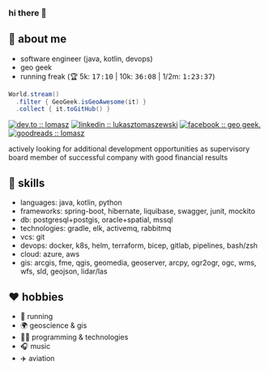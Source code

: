 ### hi there 👋

## :thinking: about me
* software engineer (java, kotlin, devops)
* geo geek
* running freak (:trophy: 5k: <kbd>17:10</kbd> | 10k: <kbd>36:08</kbd> | 1/2m: <kbd>1:23:37</kbd>)

```java
World.stream()
  .filter { GeoGeek.isGeoAwesome(it) }
  .collect { it.toGitHub() }
```

[![dev.to :: lomasz](https://img.shields.io/badge/dev.to-0A0A0A?style=flat-square&logo=dev.to&logoColor=white)](https://dev.to/lomasz)
[![linkedin :: lukasztomaszewski](https://img.shields.io/badge/LinkedIn-0077B5?style=flat-square&logo=linkedin&logoColor=white)](https://www.linkedin.com/in/lukasztomaszewski/)
[![facebook :: geo geek.](https://img.shields.io/badge/Facebook-1877F2?style=flat-square&logo=facebook&logoColor=white)](https://www.facebook.com/geogeeks)
[![goodreads :: lomasz](https://img.shields.io/badge/goodreads-372213?style=flat-square&logo=goodreads&logoColor=white)](https://www.goodreads.com/lomasz)


actively looking for additional development opportunities as supervisory board member of successful company with good financial results 

## :toolbox: skills
* languages: java, kotlin, python
* frameworks: spring-boot, hibernate, liquibase, swagger, junit, mockito
* db: postgresql+postgis, oracle+spatial, mssql
* technologies: gradle, elk, activemq, rabbitmq
* vcs: git
* devops: docker, k8s, helm, terraform, bicep, gitlab, pipelines, bash/zsh
* cloud: azure, aws
* gis: arcgis, fme, qgis, geomedia, geoserver, arcpy, ogr2ogr, ogc, wms, wfs, sld, geojson, lidar/las

## :heart: hobbies
* :runner: running
* :earth_africa: geoscience & gis
* :man_technologist: programming & technologies
* :headphones: music
* :airplane: aviation
